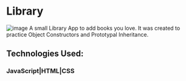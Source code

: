 # Library

![image](https://github.com/AJAHN1999/Library/assets/103020052/74c137f9-aeb3-4fa3-84e9-53a421c2d1d6)
A small Library App to add books you love. It was created to practice Object Constructors and  Prototypal Inheritance.

## Technologies Used:
### JavaScript|HTML|CSS
